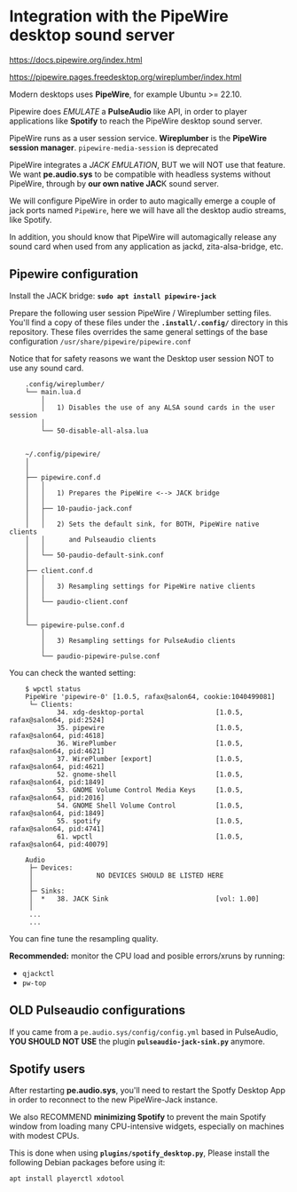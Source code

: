 # Integration with the PipeWire desktop sound server

https://docs.pipewire.org/index.html

https://pipewire.pages.freedesktop.org/wireplumber/index.html


Modern desktops uses **PipeWire**, for example Ubuntu >= 22.10.

Pipewire does _EMULATE_ a **PulseAudio** like API, in order to player applications like **Spotify** to reach the PipeWire desktop sound server.

PipeWire runs as a user session service. **Wireplumber** is the **PipeWire session manager**. `pipewire-media-session` is deprecated

PipeWire integrates a _JACK EMULATION_, BUT we will NOT use that feature. We want **pe.audio.sys** to be compatible with headless systems without PipeWire, through by **our own native JAC**K sound server.

We will configure PipeWire in order to auto magically emerge a couple of jack ports named `PipeWire`, here we will have all the desktop audio streams, like Spotify.

In addition, you should know that PipeWire will automagically release any sound card when used from any application as jackd, zita-alsa-bridge, etc.


## Pipewire configuration

Install the JACK bridge: **`sudo apt install pipewire-jack`**

Prepare the following user session PipeWire / Wireplumber setting files. You'll find a copy of these files under the **`.install/.config/`** directory in this repository. These files overrides the same general settings of the base configuration `/usr/share/pipewire/pipewire.conf`

Notice that for safety reasons we want the Desktop user session NOT to use any sound card.


        .config/wireplumber/
        └── main.lua.d
            │
            │   1) Disables the use of any ALSA sound cards in the user session
            │       
            └── 50-disable-all-alsa.lua


        ~/.config/pipewire/
        │
        │
        ├── pipewire.conf.d
        │   │
        │   │   1) Prepares the PipeWire <--> JACK bridge
        │   │       
        │   ├── 10-paudio-jack.conf
        │   │
        │   │   2) Sets the default sink, for BOTH, PipeWire native clients
        │   │      and Pulseaudio clients
        │   │
        │   └── 50-paudio-default-sink.conf
        │
        ├── client.conf.d
        │   │
        │   │   3) Resampling settings for PipeWire native clients
        │   │
        │   └── paudio-client.conf
        │
        │
        └── pipewire-pulse.conf.d
            │
            │   3) Resampling settings for PulseAudio clients
            │
            └── paudio-pipewire-pulse.conf


You can check the wanted setting:

        $ wpctl status
        PipeWire 'pipewire-0' [1.0.5, rafax@salon64, cookie:1040499081]
         └─ Clients:
                34. xdg-desktop-portal                  [1.0.5, rafax@salon64, pid:2524]
                35. pipewire                            [1.0.5, rafax@salon64, pid:4618]
                36. WirePlumber                         [1.0.5, rafax@salon64, pid:4621]
                37. WirePlumber [export]                [1.0.5, rafax@salon64, pid:4621]
                52. gnome-shell                         [1.0.5, rafax@salon64, pid:1849]
                53. GNOME Volume Control Media Keys     [1.0.5, rafax@salon64, pid:2016]
                54. GNOME Shell Volume Control          [1.0.5, rafax@salon64, pid:1849]
                55. spotify                             [1.0.5, rafax@salon64, pid:4741]
                61. wpctl                               [1.0.5, rafax@salon64, pid:40079]

        Audio
         ├─ Devices:
         │                NO DEVICES SHOULD BE LISTED HERE
         │
         ├─ Sinks:
         │  *   38. JACK Sink                           [vol: 1.00]
         │
         ...
         ...

You can fine tune the resampling quality.

**Recommended:** monitor the CPU load and posible errors/xruns by running:
- `qjackctl`
- `pw-top`




## OLD Pulseaudio configurations

If you came from a `pe.audio.sys/config/config.yml` based in PulseAudio, **YOU SHOULD NOT USE** the plugin **`pulseaudio-jack-sink.py`** anymore.

## Spotify users

After restarting **pe.audio.sys**, you'll need to restart the Spotfy Desktop App in order to reconnect to the new PipeWire-Jack instance.

We also RECOMMEND **minimizing Spotify** to prevent the main Spotify window from loading many CPU-intensive widgets, especially on machines with modest CPUs.

This is done when using **`plugins/spotify_desktop.py`**, Please install the following Debian packages before using it:

    apt install playerctl xdotool
    

